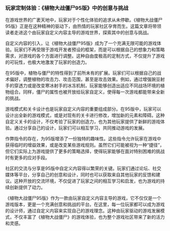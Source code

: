 ### 玩家定制体验：《植物大战僵尸95版》中的创意与挑战

在游戏世界的广袤天地中，玩家对于个性化体验的追求从未停歇。《植物大战僵尸95版》正是在这种精神的驱动下，由热情的玩家社区孕育而生。这篇文章将带领读者走进这个由玩家自定义内容主导的游戏世界，探索其中的创意与挑战。

自定义内容的引入，让《植物大战僵尸95版》成为了一个充满无限可能的游戏体验。玩家们不再受限于游戏开发者预设的框架，而是可以根据自己的想象力和策略需求，对游戏的各个方面进行调整。这种自由度极高的定制方式，不仅提升了游戏的可玩性，也极大地激发了玩家的创造力。

在95版中，植物与僵尸的特性得到了前所未有的扩展。玩家们可以根据自己的战术偏好，调整植物的攻击力、攻击范围，甚至是攻击效果。例如，通过增强豌豆射手的穿透力或是改变寒冰射手的冰冻机制，玩家能够创造出适应不同战场环境的植物组合。同样，僵尸的属性也被开放给玩家自定义，使得每一次游戏都能带来全新的挑战。

游戏模式和关卡设计也是玩家自定义内容的重要组成部分。在95版中，玩家可以设计出全新的游戏模式，或是对现有的关卡进行修改，增加新的元素和障碍。这种自定义关卡的设计，不仅考验了玩家的创造力，也为其他玩家提供了新鲜的游戏体验。通过分享自己的设计，玩家们可以相互学习，共同推动游戏的发展。

作弊指令的存在，为95版增添了一份独特的趣味性。这些指令允许玩家在游戏中获得临时的增益效果，或是改变某些游戏规则。虽然它们可能被视为一种“捷径”，但它们实际上为游戏提供了更多的策略选择，使得玩家能够在面对特别困难的挑战时有更多的应对手段。

社区的交流与分享是95版中自定义内容得以繁荣的关键。玩家们通过论坛、社交媒体等平台，分享自己的创意和设计，同时也可以获取来自其他玩家的反馈和建议。这种开放的交流环境，不仅促进了玩家之间的相互学习和启发，也为游戏的持续创新提供了动力。

《植物大战僵尸95版》作为一款由玩家自定义内容主导的游戏，它不仅仅是一个游戏版本，更是一个充满创意和挑战的平台。在这里，每一位玩家都可以成为游戏的设计师，通过自定义内容来实现自己的游戏理念。这种由玩家驱动的游戏发展模式，不仅丰富了《植物大战僵尸》的游戏体验，也为整个游戏社区带来了新的活力和灵感。